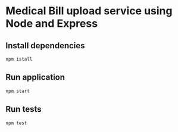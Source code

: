 # Medical Bill upload service using Node and Express

## Install dependencies
```
npm istall
```

## Run application
```
npm start
```

## Run tests
```
npm test
```

